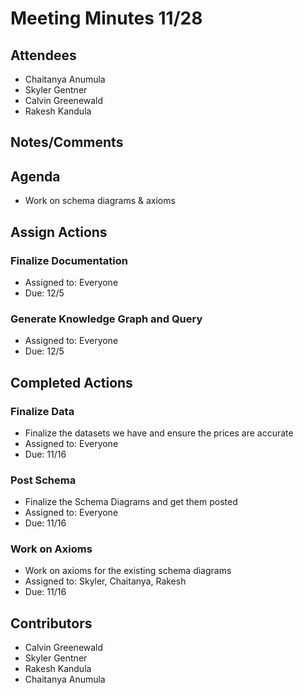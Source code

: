 # Meeting Minutes 11/28

## Attendees
* Chaitanya Anumula
* Skyler Gentner
* Calvin Greenewald 
* Rakesh Kandula

## Notes/Comments

## Agenda
* Work on schema diagrams & axioms 

## Assign Actions 
### Finalize Documentation
* Assigned to: Everyone
* Due: 12/5

### Generate Knowledge Graph and Query 
* Assigned to: Everyone
* Due: 12/5


## Completed Actions
### Finalize Data
* Finalize the datasets we have and ensure the prices are accurate
* Assigned to: Everyone 
* Due: 11/16

### Post Schema 
* Finalize the Schema Diagrams and get them posted
* Assigned to: Everyone
* Due: 11/16

### Work on Axioms
* Work on axioms for the existing schema diagrams
* Assigned to: Skyler, Chaitanya, Rakesh
* Due: 11/16

## Contributors
* Calvin Greenewald
* Skyler Gentner
* Rakesh Kandula
* Chaitanya Anumula
